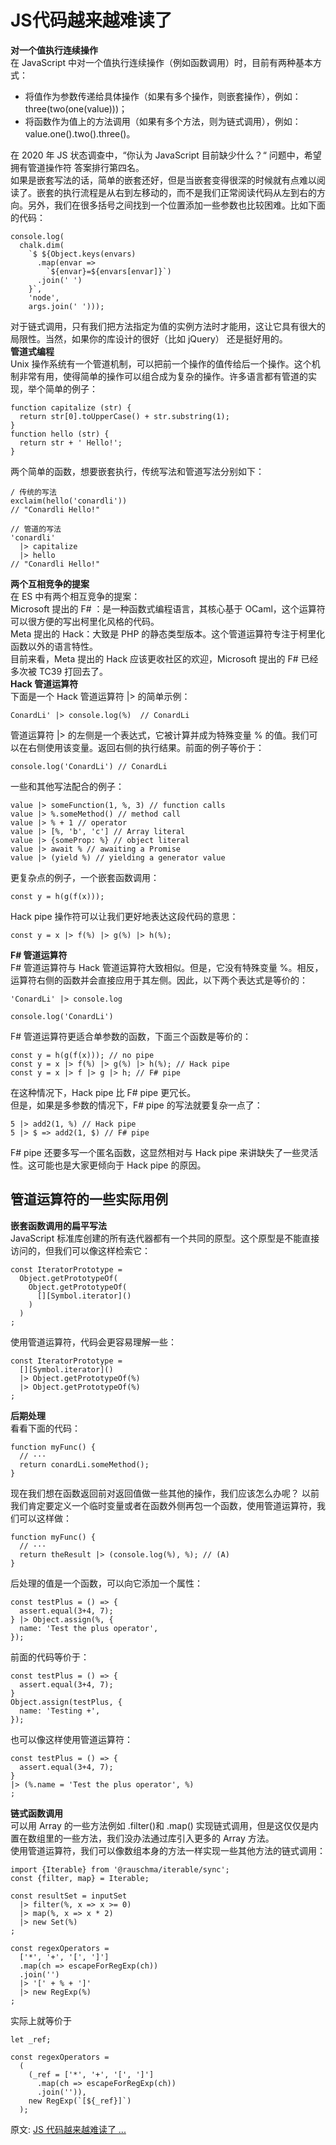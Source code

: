 # JS代码越来越难读了
**对一个值执行连续操作**  
在 JavaScript 中对一个值执行连续操作（例如函数调用）时，目前有两种基本方式：  
- 将值作为参数传递给具体操作（如果有多个操作，则嵌套操作），例如：three(two(one(value)))；
- 将函数作为值上的方法调用（如果有多个方法，则为链式调用），例如：value.one().two().three()。

在 2020 年 JS 状态调查中，“你认为 JavaScript 目前缺少什么？“ 问题中，希望拥有管道操作符 答案排行第四名。  
如果是嵌套写法的话，简单的嵌套还好，但是当嵌套变得很深的时候就有点难以阅读了。嵌套的执行流程是从右到左移动的，而不是我们正常阅读代码从左到右的方向。另外，我们在很多括号之间找到一个位置添加一些参数也比较困难。比如下面的代码：  
``` 
console.log(
  chalk.dim(
    `$ ${Object.keys(envars)
      .map(envar =>
        `${envar}=${envars[envar]}`)
      .join(' ')
    }`,
    'node',
    args.join(' ')));
```
对于链式调用，只有我们把方法指定为值的实例方法时才能用，这让它具有很大的局限性。当然，如果你的库设计的很好（比如 jQuery） 还是挺好用的。  
**管道式编程**  
Unix 操作系统有一个管道机制，可以把前一个操作的值传给后一个操作。这个机制非常有用，使得简单的操作可以组合成为复杂的操作。许多语言都有管道的实现，举个简单的例子：  
``` 
function capitalize (str) {
  return str[0].toUpperCase() + str.substring(1);
}
function hello (str) {
  return str + ' Hello!';
}
```
两个简单的函数，想要嵌套执行，传统写法和管道写法分别如下：  
``` 
/ 传统的写法
exclaim(hello('conardli'))
// "Conardli Hello!"

// 管道的写法
'conardli'
  |> capitalize
  |> hello
// "Conardli Hello!"
```
**两个互相竞争的提案**  
在 ES 中有两个相互竞争的提案：  
Microsoft 提出的 F# ：是一种函数式编程语言，其核心基于 OCaml，这个运算符可以很方便的写出柯里化风格的代码。  
Meta 提出的 Hack：大致是 PHP 的静态类型版本。这个管道运算符专注于柯里化函数以外的语言特性。  
目前来看，Meta 提出的 Hack 应该更收社区的欢迎，Microsoft 提出的 F# 已经多次被 TC39 打回去了。  
**Hack 管道运算符**  
下面是一个 Hack 管道运算符 |> 的简单示例：  
``` 
ConardLi' |> console.log(%)  // ConardLi
```
管道运算符 |> 的左侧是一个表达式，它被计算并成为特殊变量 % 的值。我们可以在右侧使用该变量。返回右侧的执行结果。前面的例子等价于：  
``` 
console.log('ConardLi') // ConardLi
```
一些和其他写法配合的例子：  
``` 
value |> someFunction(1, %, 3) // function calls
value |> %.someMethod() // method call
value |> % + 1 // operator
value |> [%, 'b', 'c'] // Array literal
value |> {someProp: %} // object literal
value |> await % // awaiting a Promise
value |> (yield %) // yielding a generator value
```
更复杂点的例子，一个嵌套函数调用：  
``` 
const y = h(g(f(x)));
```
Hack pipe 操作符可以让我们更好地表达这段代码的意思：  
``` 
const y = x |> f(%) |> g(%) |> h(%);
```
**F# 管道运算符**  
F# 管道运算符与 Hack 管道运算符大致相似。但是，它没有特殊变量 %。相反，运算符右侧的函数并会直接应用于其左侧。因此，以下两个表达式是等价的：  
``` 
'ConardLi' |> console.log

console.log('ConardLi')
```
F# 管道运算符更适合单参数的函数，下面三个函数是等价的：  
``` 
const y = h(g(f(x))); // no pipe
const y = x |> f(%) |> g(%) |> h(%); // Hack pipe
const y = x |> f |> g |> h; // F# pipe
```
在这种情况下，Hack pipe 比 F# pipe 更冗长。  
但是，如果是多参数的情况下，F# pipe 的写法就要复杂一点了：  
``` 
5 |> add2(1, %) // Hack pipe
5 |> $ => add2(1, $) // F# pipe
```
F# pipe 还要多写一个匿名函数，这显然相对与 Hack pipe 来讲缺失了一些灵活性。这可能也是大家更倾向于 Hack pipe 的原因。  
## 管道运算符的一些实际用例  
**嵌套函数调用的扁平写法**  
JavaScript 标准库创建的所有迭代器都有一个共同的原型。这个原型是不能直接访问的，但我们可以像这样检索它：  
``` 
const IteratorPrototype =
  Object.getPrototypeOf(
    Object.getPrototypeOf(
      [][Symbol.iterator]()
    )
  )
;
```
使用管道运算符，代码会更容易理解一些：  
``` 
const IteratorPrototype =
  [][Symbol.iterator]()
  |> Object.getPrototypeOf(%)
  |> Object.getPrototypeOf(%)
;
```
**后期处理**  
看看下面的代码：  
``` 
function myFunc() {
  // ···
  return conardLi.someMethod();
}
```
现在我们想在函数返回前对返回值做一些其他的操作，我们应该怎么办呢？
以前我们肯定要定义一个临时变量或者在函数外侧再包一个函数，使用管道运算符，我们可以这样做：  
``` 
function myFunc() {
  // ···
  return theResult |> (console.log(%), %); // (A)
}
```
后处理的值是一个函数，可以向它添加一个属性：  
``` 
const testPlus = () => {
  assert.equal(3+4, 7);
} |> Object.assign(%, {
  name: 'Test the plus operator',
});
```
前面的代码等价于：  
``` 
const testPlus = () => {
  assert.equal(3+4, 7);
}
Object.assign(testPlus, {
  name: 'Testing +',
});
```
也可以像这样使用管道运算符：  
``` 
const testPlus = () => {
  assert.equal(3+4, 7);
}
|> (%.name = 'Test the plus operator', %)
;
```
**链式函数调用**  
可以用 Array 的一些方法例如 .filter()和 .map() 实现链式调用，但是这仅仅是内置在数组里的一些方法，我们没办法通过库引入更多的 Array 方法。  
使用管道运算符，我们可以像数组本身的方法一样实现一些其他方法的链式调用：  
``` 
import {Iterable} from '@rauschma/iterable/sync';
const {filter, map} = Iterable;

const resultSet = inputSet
  |> filter(%, x => x >= 0)
  |> map(%, x => x * 2)
  |> new Set(%)
;
```
 
``` 
const regexOperators =
  ['*', '+', '[', ']']
  .map(ch => escapeForRegExp(ch))
  .join('')
  |> '[' + % + ']'
  |> new RegExp(%)
;
```
实际上就等价于  
``` 
let _ref;

const regexOperators =
  (
    (_ref = ['*', '+', '[', ']']
      .map(ch => escapeForRegExp(ch))
      .join('')), 
    new RegExp(`[${_ref}]`)
  );
```

原文: 
[JS 代码越来越难读了 ...](https://mp.weixin.qq.com/s/Ng-38P0jvvWbsPSwAjrJdA)
